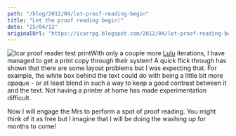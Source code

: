 ```yaml
---
path: "/blog/2012/04/let-proof-reading-begin"
title: "Let the proof reading begin!"
date: "25/04/12"
originalUrl: "https://icarrpg.blogspot.com/2012/04/let-proof-reading-begin.html"
---
```

![Icar proof reader test print](https://lh3.googleusercontent.com/-FXSbdL14pa4/T5gYplEwvrI/AAAAAAAAJfs/G5kyetvc_K0/s400/IMG_20120425_160421.jpg "Icar proof reader test print")With only a couple more [Lulu](http://www.lulu.com) iterations, I have managed to get a print copy through their system! A quick flick through has shown that there are some layout problems but I was expecting that. For example, the white box behind the text could do with being a little bit more opaque - or at least blend in such a way to keep a good contrast between it and the text. Not having a printer at home has made experimentation difficult.  

Now I will engage the Mrs to perform a spot of proof reading. You might think of it as free but I imagine that I will be doing the washing up for months to come!